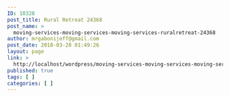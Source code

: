 ```yaml
---
ID: 10328
post_title: Rural Retreat 24368
post_name: >
  moving-services-moving-services-moving-services-ruralretreat-24368
author: mrgabonijeff@gmail.com
post_date: 2018-03-28 01:49:26
layout: page
link: >
  http://localhost/wordpress/moving-services-moving-services-moving-services-ruralretreat-24368/
published: true
tags: [ ]
categories: [ ]
---
```

